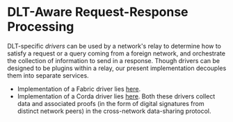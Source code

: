 # DLT-Aware Request-Response Processing

DLT-specific _drivers_ can be used by a network's relay to determine how to satisfy a request or a query coming from a foreign network, and orchestrate the collection of information to send in a response. Though drivers can be designed to be plugins within a relay, our present implementation decouples them into separate services.
- Implementation of a Fabric driver lies [here](./fabric-driver).
- Implementation of a Corda driver lies [here](./corda-driver).
Both these drivers collect data and associated proofs (in the form of digital signatures from distinct network peers) in the cross-network data-sharing protocol.
